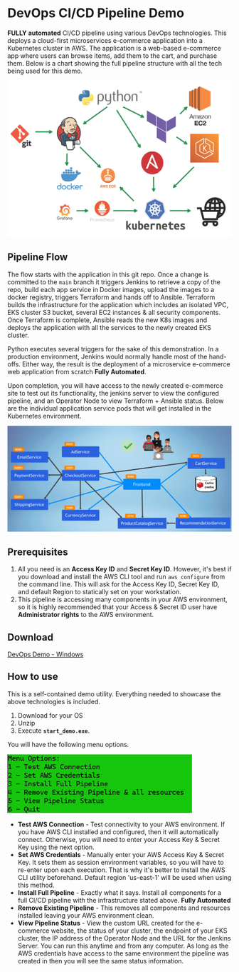 # DevOps CI/CD Pipeline Demo

**FULLY automated** CI/CD pipeline using various DevOps technologies. 
This deploys a cloud-first microservices e-commerce application into a Kubernetes cluster in AWS. The application is a web-based e-commerce app where users can 
browse items, add them to the cart, and purchase them. Below is a chart showing the full pipeline structure with all the tech being used for this demo.

![pipeline layout](media/pipeline.jpg)

## Pipeline Flow

The flow starts with the application in this git repo.
Once a change is committed to the `main` branch it
triggers Jenkins to retrieve a copy of the repo,
build each app service in Docker images, upload the images to a docker 
registry, triggers Terraform and hands off to Ansible.
Terraform builds the infrastructure for the application which includes an isolated VPC, EKS cluster 
S3 bucket, several EC2 instances & all security components.
Once Terraform is complete, Ansible reads the
new K8s images and deploys the application with all the services to the newly created EKS cluster. 

Python executes several triggers for the sake of this demonstration.
In a production environment, Jenkins would normally handle most of the hand-offs.
Either way, the result is the deployment of a microservice e-commerce web application from scratch **Fully Automated**. 

Upon completion, you will have access to the newly created e-commerce site to test out its functionality,
the jenkins server to view the configured pipeline,
and an Operator Node to view Terraform + Ansible status.
Below are the individual application service pods that will get 
installed in the Kubernetes environment. 

![micro_service](media/microsevice.png)

## Prerequisites

1. All you need is an **Access Key ID** and **Secret Key ID**.
   However, it's best if you download and install the AWS CLI tool and run
`aws configure` from the command line.
   This will ask for the Access Key ID, Secret Key ID, and default Region to statically set on your workstation. 
2. This pipeline is accessing many components in your AWS environment, so it is highly recommended that your Access & Secret ID user have **Administrator rights** to the AWS environment.

## Download 

[DevOps Demo - Windows](https://github.com/madzumo/devOps_pipeline/releases/download/1.0/madzumo_devops.zip)

## How to use

This is a self-contained demo utility. Everything needed to showcase the above technologies is included. 
1. Download for your OS
2. Unzip 
3. Execute **`start_demo.exe`**. 

You will have the following menu options.

![Menu](media/menu.png)

- **Test AWS Connection** - Test connectivity to your AWS environment.
  If you have AWS CLI installed and configured, then 
    it will automatically connect.
  Otherwise, you will need to enter your Access Key & Secret Key using the next option.
- **Set AWS Credentials** - Manually enter your AWS Access Key & Secret Key.
  It sets them as session environment variables, so you will have to re-enter upon each execution.
  That is why it's better to install the AWS CLI utility beforehand.
  Default region 'us-east-1' will be used when using this method.
- **Install Full Pipeline** - Exactly what it says. Install all components for a full CI/CD pipeline with the infrastructure stated above. **Fully Automated**
- **Remove Existing Pipeline** - This removes all components and resources installed leaving your AWS environment clean.
- **View Pipeline Status** -
  View the custom URL created for the e-commerce website, the status of your cluster,
  the endpoint of your EKS cluster, the IP address of the Operator Node and the URL for the Jenkins Server.
  You can run this anytime and from any computer.
  As long
  as the AWS credentials have access to the same environment the pipeline was created in then you will see the same status information.

